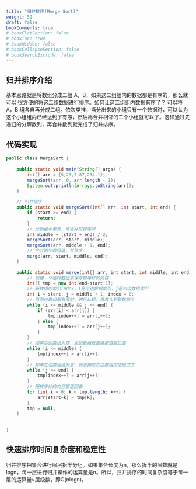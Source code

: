 ```yaml
---
title: "归并排序(Merge Sort)"
weight: 52
draft: false
bookComments: true
# bookFlatSection: false
# bookToc: true
# bookHidden: false
# bookCollapseSection: false
# bookSearchExclude: false
---
```


## 归并排序介绍

基本思路就是将数组分成二组 A，B，如果这二组组内的数据都是有序的，那么就可以 很方便的将这二组数据进行排序。如何让这二组组内数据有序了？
可以将 A，B 组各自再分成二组。依次类推，当分出来的小组只有一个数据时，可以认为这个小组组内已经达到了有序，然后再合并相邻的二个小组就可以了。这样通过先递归的分解数列，再合并数列就完成了归并排序。

## 代码实现

```java
public class MergeSort {
   
    public static void main(String[] args) {
        int[] arr = {5,23,7,87,234,1};
        mergeSort(arr, 0, arr.length - 1);
        System.out.println(Arrays.toString(arr));
    }
    
    // 归并排序
    public static void mergeSort(int[] arr, int start, int end) {
        if (start >= end) {
            return;
        }
        // 分到最小单元，再合并时排序好
        int middle = (start + end) / 2;
        mergeSort(arr, start, middle);
        mergeSort(arr, middle + 1, end);
        // 合并两个数组值，并排序
        merge(arr, start, middle, end);
    }
    
    public static void merge(int[] arr, int start, int middle, int end) {
        // 创建一个临时数组来保存排序好的内容
        int[] tmp = new int[end-start+1];
        // 新数组的索引index，i是左边数组索引，j是右边数组索引
        int i = start, j = middle + 1, index = 0;
        // 当两边数组都有值时，进行比较，再放入到新数组上
        while (i <= middle && j <= end) {
            if (arr[i] < arr[j]) {
                tmp[index++] = arr[i++];
            } else {
                tmp[index++] = arr[j++];
            }
        }
        // 如果右边数组为空，左边数组就直接把值赋过去
        while (i <= middle) {
            tmp[index++] = arr[i++];
        }
        // 如果左边数组值为空，就直接把右边数组的值赋过去
        while (j <= end) {
            tmp[index++] = arr[j++];
        }
        // 把排序好的内容赋值回去
        for (int k = 0; k < tmp.length; k++) {
            arr[start+k] = tmp[k];
        }
        tmp = null;
    }
    
    
}

```

## 快速排序时间复杂度和稳定性

归并排序把集合进行层层拆半分组。如果集合长度为n，那么拆半的层数就是logn，每一层进行归并操作的运算量是n。所以，归并排序的时间复杂度等于每一层的运算量×层级数，即O(nlogn)。
